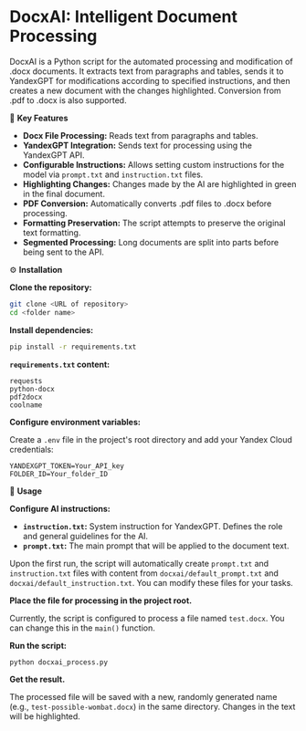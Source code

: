 # DocxAI: Intelligent Document Processing

DocxAI is a Python script for the automated processing and modification of .docx documents. It extracts text from paragraphs and tables, sends it to YandexGPT for modifications according to specified instructions, and then creates a new document with the changes highlighted. Conversion from .pdf to .docx is also supported.

🚀 **Key Features**

  * **Docx File Processing:** Reads text from paragraphs and tables.
  * **YandexGPT Integration:** Sends text for processing using the YandexGPT API.
  * **Configurable Instructions:** Allows setting custom instructions for the model via `prompt.txt` and `instruction.txt` files.
  * **Highlighting Changes:** Changes made by the AI are highlighted in green in the final document.
  * **PDF Conversion:** Automatically converts .pdf files to .docx before processing.
  * **Formatting Preservation:** The script attempts to preserve the original text formatting.
  * **Segmented Processing:** Long documents are split into parts before being sent to the API.

⚙️ **Installation**

**Clone the repository:**

```bash
git clone <URL of repository>
cd <folder name>
```

**Install dependencies:**

```bash
pip install -r requirements.txt
```

**`requirements.txt` content:**

```
requests
python-docx
pdf2docx
coolname
```

**Configure environment variables:**

Create a `.env` file in the project's root directory and add your Yandex Cloud credentials:

```
YANDEXGPT_TOKEN=Your_API_key
FOLDER_ID=Your_folder_ID
```

📝 **Usage**

**Configure AI instructions:**

  * **`instruction.txt`:** System instruction for YandexGPT. Defines the role and general guidelines for the AI.
  * **`prompt.txt`:** The main prompt that will be applied to the document text.

Upon the first run, the script will automatically create `prompt.txt` and `instruction.txt` files with content from `docxai/default_prompt.txt` and `docxai/default_instruction.txt`. You can modify these files for your tasks.

**Place the file for processing in the project root.**

Currently, the script is configured to process a file named `test.docx`. You can change this in the `main()` function.

**Run the script:**

```bash
python docxai_process.py
```

**Get the result.**

The processed file will be saved with a new, randomly generated name (e.g., `test-possible-wombat.docx`) in the same directory. Changes in the text will be highlighted.

